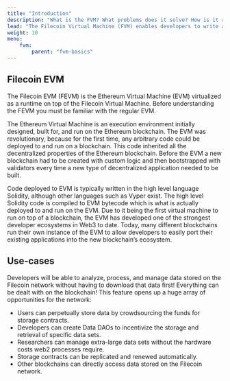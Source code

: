 ```yaml
---
title: "Introduction"
description: "What is the FVM? What problems does it solve? How is it related to the EVM? This page will answer all these questions, and give you a solid introduction to the Filecoin virtual machine."
lead: "The Filecoin Virtual Machine (FVM) enables developers to write and deploy code to run on top of the Filecoin blockchain. The FVM allows developers to write applications using both WASM and Ethereum compatible languages like Solidity. The Ethereum-compatibility comes from the use of the Ethereum Virtual Machine (EVM) runtime attached to the FVM."
weight: 10
menu:
    fvm:
        parent: "fvm-basics"
---
```


## Filecoin EVM

The Filecoin EVM (FEVM) is the Ethereum Virtual Machine (EVM) virtualized as a runtime on top of the Filecoin Virtual Machine. Before understanding the FEVM you must be familiar with the regular EVM.

The Ethereum Virtual Machine is an execution environment initially designed, built for, and run on the Ethereum blockchain. The EVM was revolutionary, because for the first time, any arbitrary code could be deployed to and run on a blockchain. This code inherited all the decentralized properties of the Ethereum blockchain. Before the EVM a new blockchain had to be created with custom logic and then bootstrapped with validators every time a new type of decentralized application needed to be built.

Code deployed to EVM is typically written in the high level language Solidity, although other languages such as Vyper exist. The high level Solidity code is compiled to EVM bytecode which is what is actually deployed to and run on the EVM. Due to it being the first virtual machine to run on top of a blockchain, the EVM has developed one of the strongest developer ecosystems in Web3 to date. Today, many different blockchains run their own instance of the EVM to allow developers to easily port their existing applications into the new blockchain’s ecosystem.

## Use-cases

Developers will be able to analyze, process, and manage data stored on the Filecoin network without having to download that data first! Everything can be dealt with on the blockchain! This feature opens up a huge array of opportunities for the network:

- Users can perpetually store data by crowdsourcing the funds for storage contracts.
- Developers can create Data DAOs to incentivize the storage and retrieval of specific data sets.
- Researchers can manage extra-large data sets without the hardware costs web2 processes require.
- Storage contracts can be replicated and renewed automatically.
- Other blockchains can directly access data stored on the Filecoin network.
